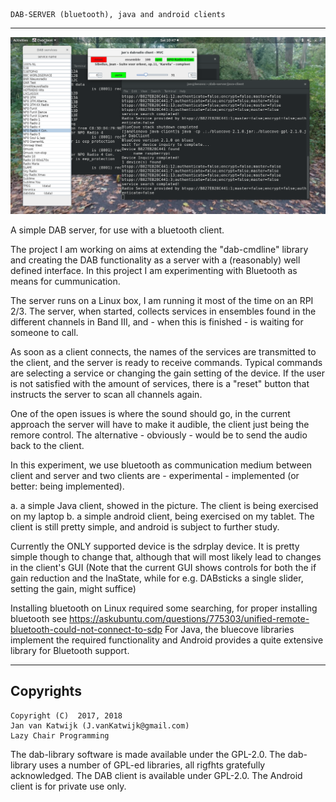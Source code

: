 
	DAB-SERVER (bluetooth), java and android clients

---------------------------------------------------------------------

![java client for dab server](/java-client.png?raw=true)

A simple DAB server, for use with a bluetooth client.

The project I am working on aims at extending the "dab-cmdline" library and
creating the DAB functionality as a server with a (reasonably) well defined interface.
In this project I am experimenting with Bluetooth as means for cummunication.

The server runs on a Linux box, I am running it most of the time on an RPI 2/3.
The server, when started, collects services in ensembles  found in the different channels
in Band III, and - when this is finished - is waiting for someone to call.

As soon as a client connects, the names of the services are transmitted to the client, and the
server is ready to receive commands.
Typical commands are selecting a service or changing the gain setting of the device.
If the user is not satisfied with the amount of services, there is a "reset" button
that instructs the server to scan all channels again.

One of the open issues is where the sound should go, in the current approach the server
will have to make it audible, the client just being the remore control.
The alternative - obviously - would be to send the audio back to the client.

In this experiment, we use bluetooth as communication medium between client and server
and two clients are - experimental - implemented (or better: being implemented).

a. a simple Java client, showed in the picture. The client is being exercised on my laptop
b. a simple android client, being exercised on my tablet. The client is still pretty simple, and android is subject
to further study.

Currently the ONLY supported device is the sdrplay device. It is pretty simple though
to change that, although that will most likely lead to changes in the client's
GUI (Note that the current GUI shows controls for both the if gain reduction and
the lnaState, while for e.g. DABsticks a single slider, setting the gain, might
suffice)

Installing bluetooth on Linux required some searching, for proper installing bluetooth see 
	https://askubuntu.com/questions/775303/unified-remote-bluetooth-could-not-connect-to-sdp
For Java, the bluecove libraries implement the required functionality and
Android provides a quite extensive library for Bluetooth support.


-------------------------------------------------------------------------
Copyrights
-------------------------------------------------------------------------
	
	Copyright (C)  2017, 2018
	Jan van Katwijk (J.vanKatwijk@gmail.com)
	Lazy Chair Programming

The dab-library software is made available under the GPL-2.0. The dab-library uses a number of GPL-ed libraries, all
rigfhts gratefully acknowledged. The DAB client is available under GPL-2.0. The Android client is for private use only.



